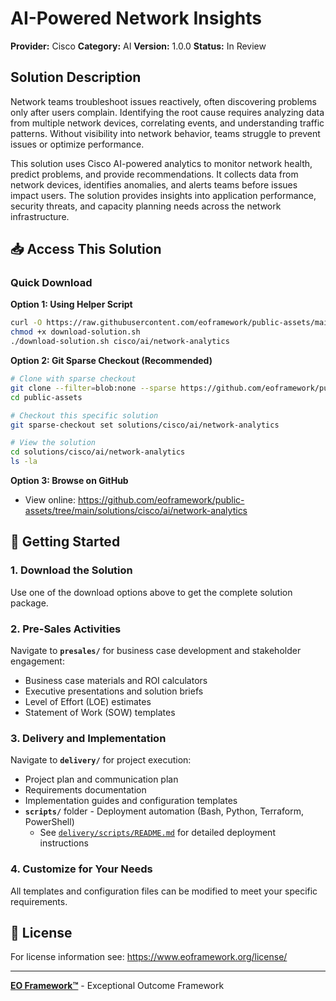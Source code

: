 # AI-Powered Network Insights

**Provider:** Cisco
**Category:** AI
**Version:** 1.0.0
**Status:** In Review

## Solution Description

Network teams troubleshoot issues reactively, often discovering problems only after users complain. Identifying the root cause requires analyzing data from multiple network devices, correlating events, and understanding traffic patterns. Without visibility into network behavior, teams struggle to prevent issues or optimize performance.

This solution uses Cisco AI-powered analytics to monitor network health, predict problems, and provide recommendations. It collects data from network devices, identifies anomalies, and alerts teams before issues impact users. The solution provides insights into application performance, security threats, and capacity planning needs across the network infrastructure.


## 📥 Access This Solution

### Quick Download

**Option 1: Using Helper Script**
```bash
curl -O https://raw.githubusercontent.com/eoframework/public-assets/main/download-solution.sh
chmod +x download-solution.sh
./download-solution.sh cisco/ai/network-analytics
```

**Option 2: Git Sparse Checkout (Recommended)**
```bash
# Clone with sparse checkout
git clone --filter=blob:none --sparse https://github.com/eoframework/public-assets.git
cd public-assets

# Checkout this specific solution
git sparse-checkout set solutions/cisco/ai/network-analytics

# View the solution
cd solutions/cisco/ai/network-analytics
ls -la
```

**Option 3: Browse on GitHub**
- View online: https://github.com/eoframework/public-assets/tree/main/solutions/cisco/ai/network-analytics

## 🚀 Getting Started

### 1. Download the Solution
Use one of the download options above to get the complete solution package.

### 2. Pre-Sales Activities
Navigate to **`presales/`** for business case development and stakeholder engagement:
- Business case materials and ROI calculators
- Executive presentations and solution briefs
- Level of Effort (LOE) estimates
- Statement of Work (SOW) templates

### 3. Delivery and Implementation
Navigate to **`delivery/`** for project execution:
- Project plan and communication plan
- Requirements documentation
- Implementation guides and configuration templates
- **`scripts/`** folder - Deployment automation (Bash, Python, Terraform, PowerShell)
  - See [`delivery/scripts/README.md`](delivery/scripts/README.md) for detailed deployment instructions

### 4. Customize for Your Needs
All templates and configuration files can be modified to meet your specific requirements.

## 📄 License

For license information see: <a href="https://www.eoframework.org/license/" target="_blank">https://www.eoframework.org/license/</a>

---

**<a href="https://eoframework.org" target="_blank">EO Framework™</a>** - Exceptional Outcome Framework
